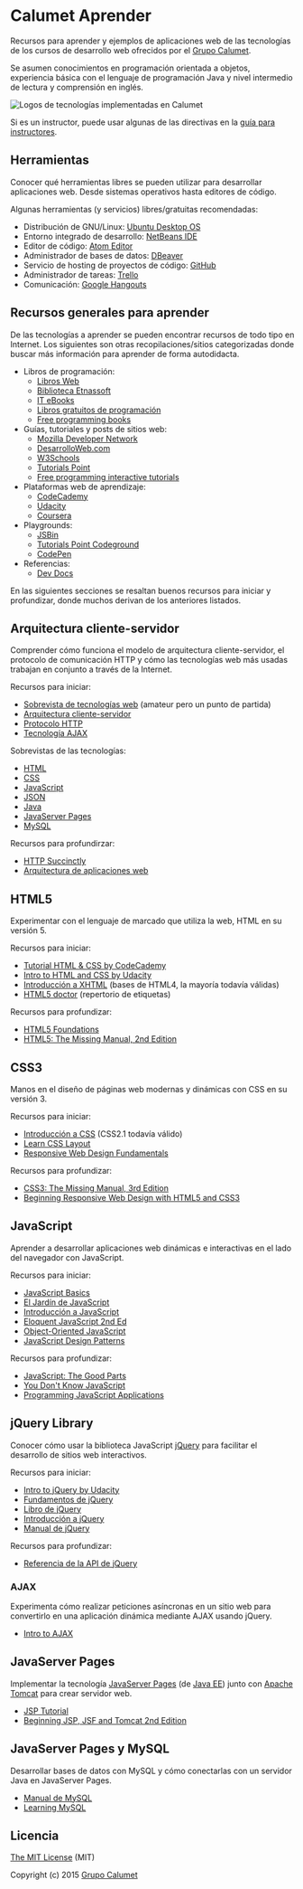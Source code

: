 # Calumet Aprender

Recursos para aprender y ejemplos de aplicaciones web de las tecnologías de los cursos de desarrollo web ofrecidos por el [Grupo Calumet](http://cormoran.uis.edu.co/calumet).

Se asumen conocimientos en programación orientada a objetos, experiencia básica con el lenguaje de programación Java y nivel intermedio de lectura y comprensión en inglés.

<img src="tech-tools.png" alt="Logos de tecnologías implementadas en Calumet">

Si es un instructor, puede usar algunas de las directivas en la [guía para instructores](instructors.md). 


## Herramientas

Conocer qué herramientas libres se pueden utilizar para desarrollar aplicaciones web. Desde sistemas operativos hasta editores de código.

Algunas herramientas (y servicios) libres/gratuitas recomendadas:

- Distribución de GNU/Linux: [Ubuntu Desktop OS](http://ubuntu.com)
- Entorno integrado de desarrollo: [NetBeans IDE](http://netbeans.org)
- Editor de código: [Atom Editor](http://atom.io)
- Administrador de bases de datos: [DBeaver](http://dbeaver.jkiss.org)
- Servicio de hosting de proyectos de código: [GitHub](http://github.com)
- Administrador de tareas: [Trello](http://trello.com)
- Comunicación: [Google Hangouts](http://www.google.com/hangouts)


## Recursos generales para aprender

De las tecnologías a aprender se pueden encontrar recursos de todo tipo en Internet. Los siguientes son otras recopilaciones/sitios categorizadas donde buscar más información para aprender de forma autodidacta.

- Libros de programación:
  - [Libros Web](http://librosweb.es)
  - [Biblioteca Etnassoft](http://www.etnassoft.com/biblioteca)
  - [IT eBooks](http://www.it-ebooks.info)
  - [Libros gratuitos de programación](https://github.com/vhf/free-programming-books/blob/master/free-programming-books-es.md)
  - [Free programming books](https://github.com/vhf/free-programming-books/blob/master/free-programming-books.md)
- Guías, tutoriales y posts de sitios web:
  - [Mozilla Developer Network](https://developer.mozilla.org)
  - [DesarrolloWeb.com](http://www.desarrolloweb.com)
  - [W3Schools](http://www.w3schools.com)
  - [Tutorials Point](http://www.tutorialspoint.com)
  - [Free programming interactive tutorials](https://github.com/vhf/free-programming-books/blob/master/free-programming-interactive-tutorials-en.md)
- Plataformas web de aprendizaje:
  - [CodeCademy](http://www.codecademy.com)
  - [Udacity](http://www.udacity.com)
  - [Coursera](http://coursera.org)
- Playgrounds:
  - [JSBin](http://jsbin.com)
  - [Tutorials Point Codeground](http://www.tutorialspoint.com/codingground.htm)
  - [CodePen](http://codepen.io)
- Referencias:
  - [Dev Docs](http://devdocs.io)

En las siguientes secciones se resaltan buenos recursos para iniciar y profundizar, donde muchos derivan de los anteriores listados.


## Arquitectura cliente-servidor

Comprender cómo funciona el modelo de arquitectura cliente-servidor, el protocolo de comunicación HTTP y cómo las tecnologías web más usadas trabajan en conjunto a través de la Internet.

Recursos para iniciar:

- [Sobrevista de tecnologías web](https://www.youtube.com/watch?v=3yfxKZWvN8k) (amateur pero un punto de partida)
- [Arquitectura cliente-servidor](http://es.wikipedia.org/wiki/Cliente-servidor)
- [Protocolo HTTP](http://es.wikipedia.org/wiki/Hypertext_Transfer_Protocol)
- [Tecnología AJAX](https://es.wikipedia.org/wiki/AJAX)

Sobrevistas de las tecnologías:

- [HTML](https://es.wikipedia.org/wiki/HTML)
- [CSS](https://es.wikipedia.org/wiki/Hoja_de_estilos_en_cascada)
- [JavaScript](https://es.wikipedia.org/wiki/JavaScript)
- [JSON](https://es.wikipedia.org/wiki/JSON)
- [Java](https://es.wikipedia.org/wiki/Java_(lenguaje_de_programaci%C3%B3n))
- [JavaServer Pages](https://es.wikipedia.org/wiki/JavaServer_Pages)
- [MySQL](https://es.wikipedia.org/wiki/MySQL)

Recursos para profundirzar:

- [HTTP Succinctly](https://www.syncfusion.com/resources/techportal/details/ebooks/http)
- [Arquitectura de aplicaciones web](http://www.etnassoft.com/biblioteca/arquitectura-de-aplicaciones-web)


## HTML5

Experimentar con el lenguaje de marcado que utiliza la web, HTML en su versión 5.

Recursos para iniciar:

- [Tutorial HTML & CSS by CodeCademy](https://www.codecademy.com/tracks/web)
- [Intro to HTML and CSS by Udacity](https://www.udacity.com/course/intro-to-html-and-css--ud304)
- [Introducción a XHTML](http://librosweb.es/libro/xhtml) (bases de HTML4, la mayoría todavía válidas)
- [HTML5 doctor](http://html5doctor.com) (repertorio de etiquetas)

Recursos para profundizar:

- [HTML5 Foundations](http://it-ebooks.info/book/3335/)
- [HTML5: The Missing Manual, 2nd Edition](http://www.it-ebooks.info/book/3136)


## CSS3

Manos en el diseño de páginas web modernas y dinámicas con CSS en su versión 3.

Recursos para iniciar:

- [Introducción a CSS](http://librosweb.es/libro/css) (CSS2.1 todavía válido)
- [Learn CSS Layout](http://learnlayout.com)
- [Responsive Web Design Fundamentals](https://www.udacity.com/course/responsive-web-design-fundamentals--ud893)

Recursos para profundizar:

- [CSS3: The Missing Manual, 3rd Edition](http://it-ebooks.info/book/1356)
- [Beginning Responsive Web Design with HTML5 and CSS3](https://it-ebooks.info/book/3809/)


## JavaScript

Aprender a desarrollar aplicaciones web dinámicas e interactivas en el lado del navegador con JavaScript.

Recursos para iniciar:

- [JavaScript Basics](https://www.udacity.com/course/javascript-basics--ud804)
- [El Jardín de JavaScript](http://bonsaiden.github.io/JavaScript-Garden/es/)
- [Introducción a JavaScript](http://librosweb.es/libro/javascript)
- [Eloquent JavaScript 2nd Ed](http://eloquentjavascript.net)
- [Object-Oriented JavaScript](https://www.udacity.com/course/object-oriented-javascript--ud015)
- [JavaScript Design Patterns](https://www.udacity.com/course/javascript-design-patterns--ud989)

Recursos para profundizar:

- [JavaScript: The Good Parts](http://it-ebooks.info/book/274)
- [You Don't Know JavaScript](https://github.com/getify/You-Dont-Know-JS)
- [Programming JavaScript Applications](http://chimera.labs.oreilly.com/books/1234000000262/index.html)


## jQuery Library

Conocer cómo usar la biblioteca JavaScript [jQuery](http://jquery.com) para facilitar el desarrollo de sitios web interactivos.

Recursos para iniciar:

- [Intro to jQuery by Udacity](https://www.udacity.com/course/intro-to-jquery--ud245)
- [Fundamentos de jQuery](http://librosweb.es/libro/fundamentos_jquery)
- [Libro de jQuery](http://librojquery.com)
- [Introducción a jQuery](http://prhone.blogspot.com/2013/05/introduccion-la-libreria-javascript.html)
- [Manual de jQuery](http://www.desarrolloweb.com/manuales/manual-jquery.html)

Recursos para profundizar:

- [Referencia de la API de jQuery](http://www.oscarotero.com/jquery)

### AJAX

Experimenta cómo realizar peticiones asíncronas en un sitio web para convertirlo en una aplicación dinámica mediante AJAX usando jQuery.

- [Intro to AJAX](https://www.udacity.com/course/intro-to-ajax--ud110)


## JavaServer Pages

Implementar la tecnología [JavaServer Pages](https://es.wikipedia.org/wiki/JavaServer_Pages) (de [Java EE](https://es.wikipedia.org/wiki/Java_EE)) junto con [Apache Tomcat](https://es.wikipedia.org/wiki/Tomcat) para crear servidor web.

- [JSP Tutorial](http://www.tutorialspoint.com/jsp)
- [Beginning JSP, JSF and Tomcat 2nd Edition](http://it-ebooks.info/read/1478)


## JavaServer Pages y MySQL

Desarrollar bases de datos con MySQL y cómo conectarlas con un servidor Java en JavaServer Pages.

- [Manual de MySQL](http://www.desarrolloweb.com/manuales/9)
- [Learning MySQL](http://it-ebooks.info/book/1624)


## Licencia

[The MIT License](http://opensource.org/licenses/MIT) (MIT)

Copyright (c) 2015 [Grupo Calumet](http://cormoran.uis.edu.co/calumet)
